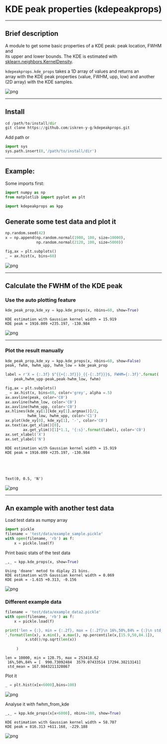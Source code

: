 # KDE peak properties (kdepeakprops)
---------
## Brief description

A module to get some basic properties of a KDE peak: peak location, FWHM and<br>
its upper and lower bounds. The KDE is estimated with <a href="https://scikit-learn.org/stable/modules/generated/sklearn.neighbors.KernelDensity.html">sklearn.neighbors.KernelDensity</a>.

<code>kdepeakprops.kde_props</code> takes a 1D array of values and returns an<br>
array with the KDE peak properties (value, FWHM, upp, low) and another (2D array)
with the KDE samples.

![png](docs/output_5_1.png)

--------
## Install
```python
cd /path/to/install/dir
git clone https://github.com/iskren-y-g/kdepeakprops.git
```

Add path or<br>
```python
import sys
sys.path.insert(0,'/path/to/install/dir')
```

--------
## Example:

Some imports first:


```python
import numpy as np
from matplotlib import pyplot as plt

import kdepeakprops as kpp
```

## Generate some test data and plot it


```python
np.random.seed(42)
x = np.append(np.random.normal(1900, 100, size=10000),
              np.random.normal(2120, 100, size=5000))

fig,ax = plt.subplots()
_ = ax.hist(x, bins=60)
```


    
![png](docs/output_3_0.png)
    


--------
## Calculate the FWHM of the KDE peak

### Use the auto plotting feature


```python
kde_peak_prop,kde_xy = kpp.kde_props(x, nbins=60, show=True)
```

    KDE estimation with Gaussian kernel width = 15.919
    KDE peak = 1916.009 +235.197, -130.984



    
![png](docs/output_5_1.png)
    


-------
### Plot the result manually


```python
kde_peak_prop,kde_xy = kpp.kde_props(x, nbins=60, show=False)
peak, fwhm, hwhm_upp, hwhm_low = kde_peak_prop

label = r'X = {:.3f} $^{{+{:.3f}}}_{{-{:.3f}}}$, FWHM={:.3f}'.format(
    peak,hwhm_upp-peak,peak-hwhm_low, fwhm)

fig,ax = plt.subplots()
_ = ax.hist(x, bins=60, color='grey', alpha =.5)
ax.axvline(peak, color='C0')
ax.axvline(hwhm_low, color='C0')
ax.axvline(hwhm_upp, color='C0')
ax.hlines(kde_xy[1][kde_xy[1].argmax()]/2, 
          hwhm_low, hwhm_upp, color='C1')
ax.plot(kde_xy[0], kde_xy[1], '-', color='C0')
ax.text(ax.get_xlim()[0],
        ax.get_ylim()[1]*1.1, '{:s}'.format(label), color='C0')
ax.set_xlabel('X')
ax.set_ylabel('N')

```

    KDE estimation with Gaussian kernel width = 15.919
    KDE peak = 1916.009 +235.197, -130.984





    Text(0, 0.5, 'N')




    
![png](docs/output_7_2.png)
    


---------

## An example with another test data

Load test data as numpy array


```python
import pickle
filename = 'test/data/example_sample.pickle'
with open(filename, 'rb') as f:
    x = pickle.load(f)
```

Print basic stats of the test data


```python
_,_ = kpp.kde_props(x, show=True)

```

    Using 'doane' metod to diplay 21 bins.
    KDE estimation with Gaussian kernel width = 0.069
    KDE peak = -1.615 +0.313, -0.156



    
![png](docs/output_13_1.png)
    


### Different example data


```python
filename = 'test/data/example_data2.pickle'
with open(filename, 'rb') as f:
    x = pickle.load(f)
```


```python
print('len = {:}, min = {:.2f}, max = {:.2f}\n 16%,50%,84% = {:}\n std_mean = {:}\
'.format(len(x), x.min(), x.max(), np.percentile(x,[15.9,50,84.1]), 
         x.std()/np.sqrt(len(x))
                                                                       )
     )
```

    len = 10000, min = 128.75, max = 253418.62
     16%,50%,84% = [  990.73092484  3579.07433514 17294.38213141]
     std_mean = 167.9843211320867


Plot it


```python
_ = plt.hist(x[x<6000],bins=100)
```


    
![png](docs/output_18_0.png)
    


Analyse it with fwhm_from_kde


```python
_,_ = kpp.kde_props(x[x<6000], nbins=100, show=True)

```

    KDE estimation with Gaussian kernel width = 58.707
    KDE peak = 816.313 +611.168, -229.188



    
![png](docs/output_20_1.png)
    



```python

```
